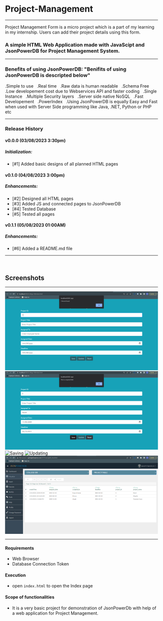 # Project-Management

---------------------

Project Management Form is a micro project which is a part of my learning in my internship. Users can add their project details using this form.
  ### A simple **HTML Web Application** made with **JavaScipt** and **JsonPowerDB** for **Project Management System**.

----
  
### Benefits of using JsonPowerDB: "Benifits of using JsonPowerDB is descripted below"
   .Simple to use &nbsp;
   .Real time &nbsp;
   .Raw data is human readable &nbsp;
   .Schema Free &nbsp;
   .Low developement cost due to Webservices API and faster coding &nbsp;
   .Single Instance &nbsp;
   .Multiple Security layers &nbsp;
   .Server side native NoSQL &nbsp;
   .Fast Developement &nbsp;
   .PowerIndex &nbsp;
   .Using JsonPowerDB is equally Easy and Fast when used with Server Side programming like Java, .NET, Python or PHP etc&nbsp;
  
  ------
 ### Release History
#### v0.0.0 (03/08/2023 3:30pm)
##### Initialization:
- [#1] Added basic designs of all planned HTML pages

 #### v0.1.0 (04/08/2023 3:00pm)
##### Enhancements:
- [#2] Designed all HTML pages
- [#3] Added JS and connected pages to JsonPowerDB
- [#4] Tested Database
- [#5] Tested all pages

#### v0.1.1 (05/08/2023 01:00AM)
##### Enhancements:
- [#6] Added a README.md file

---
&nbsp;&nbsp;

## Screenshots
---

![Validation](https://github.com/GargParas/Project-Management/blob/e8a5c18fdd461b794cd49526a0d314124dc191ce/pictures/Screenshot%20(21).png)
![Searching](https://github.com/GargParas/Project-Management/blob/c765e2768d0de26a84b3b90d742c79a71b3a3443/pictures/Screenshot%20(22).png)
![Saving]([https://user-images.githubusercontent.com/91370703/215752430-743b4eb3-9aa1-431a-8284-f09f2ef1890a.png](https://github.com/GargParas/Project-Management/blob/c765e2768d0de26a84b3b90d742c79a71b3a3443/pictures/Screenshot%20(23).png))
![Updating](https://user-images.githubusercontent.com/91370703/215753449-279cb2c2-fbc3-4a42-b47f-d3892e8cd2a2.png)
![Database](https://github.com/GargParas/Project-Management/blob/2550d083b1bf5badcd99fed79d5063463dd6677f/pictures/Screenshot%20(24).png)

  _____________________
#### Requirements
  * Web Browser
  * Database Connection Token
  
#### Execution
* open `index.html` to open the Index page

#### Scope of functionalities
* It is a very basic project for demonstration of JsonPowerDb with help of a web application for Project Management. 
